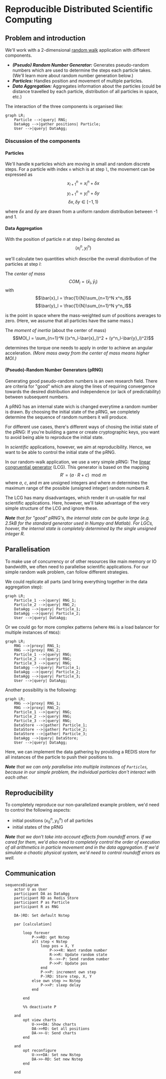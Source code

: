 # Reproducible Distributed Scientific Computing

## Problem and introduction

We'll work with a 2-dimensional [random walk](https://en.wikipedia.org/wiki/Random_walk) application with different components.

- *__(Pseudo) Random Number Generator:__* Generates pseudo-random numbers which are used to determine the steps each particle takes.  (We'll learn more about random number generation below.)
- *__Particles:__* Handles position and movement of multiple particles.
- *__Data Aggregation:__* Aggregates information about the particles (could be distance travelled by each particle, distribution of all particles in space, etc.)

The interaction of the three components is organised like:
```mermaid
graph LR;
    Particle -->|query| RNG;
    DataAgg -->|gather positions| Particle;
    User -->|query| DataAgg;
```

### Discussion of the components

#### Particles

We'll handle `N` particles which are moving in small and random discrete steps. For a particle with index `n` which is at step `l`, the movement can be expressed as
$$x^n_{l+1} = x^n_{l} + \delta x$$
$$y^n_{l+1} = y^n_{l} + \delta y$$
$$\delta x, \delta y \in [-1, 1)$$

where $\delta x$ and $\delta y$ are drawn from a uniform random distribution between -1 and 1.

#### Data Aggregation

With the position of particle $n$ at step $l$ being denoted as
$$(x^n_l, y^n_l)$$

we'll calculate two quantities which describe the overall distribution of the particles at step $l$:

The _center of mass_
$$COM_l = (\bar{x}_l, \bar{y}_l)$$
with
$$\bar{x}_l = \frac{1}{N}\sum_{n=1}^N x^n_l$$
$$\bar{y}_l = \frac{1}{N}\sum_{n=1}^N y^n_l$$

is the point in space where the mass-weighted sum of positions averages to zero. (Here, we assume that all particles have the same mass.)

The _moment of inertia_ (about the center of mass)
$$MOI_l = \sum_{n=1}^N ((x^n_l-\bar{x}_l)^2 + (y^n_l-\bar{y}_l)^2)$$

determines the torque one needs to apply in order to achieve an angular acceleration. _(More mass away from the center of mass means higher $MOI$.)_

#### (Pseudo)-Random Number Generators (pRNG)

Generating good pseudo-random numbers is an own research field. There are criteria for "good" which are along the lines of requiring convergence towards the desired distribution and independence (or lack of predictability) between subsequent numbers.

A pRNG has an internal state wich is changed everytime a random number is drawn. By choosing the initial state of the pRNG, we completely determine the  sequence of random numbers it will produce.

For different use cases, there's different ways of chosing the initial state of the pRNG: If you're building a game or create cryptographic keys, you want to avoid being able to reproduce the initial state.

In _scientific_ applications, however, we aim at reproducibility. Hence, we want to be able to control the initial state of the pRNG.

In our random-walk application, we use a very simple pRNG: The [linear congruential generator](https://en.wikipedia.org/wiki/Linear_congruential_generator) (LCG).  This generator is based on the mapping
$$
R' = (a \cdot R + c)\mod m
$$
where $a$, $c$, and $m$ are unsigned integers and where $m$ determines the maximum range of the possible (unsigned integer) random numbers $R$.

The LCG has many disadvantages, which render it un-usable for real scientific applications. Here, however, we'll take advantage of the very simple structure of the LCG and ignore these.

*__Note__ that for "good" pRNG's, the internal state can be quite large (e.g. 2.5kB for the standard generator used in Numpy and Matlab). For LGCs, hoever, the internal state is completely determined by the single unsigned integer $R$.*

## Parallelisation

To make use of concurrency or of other resources like main memory or IO bandwidth, we often need to parallelise scientific applications. For our simple random walk problem, can follow different strategies.

We could replicate all parts (and bring everything together in the data aggregation step):

```mermaid
graph LR;
    Particle_1 -->|query| RNG_1;
    Particle_2 -->|query| RNG_2;
    DataAgg -->|query| Particle_1;
    DataAgg -->|query| Particle_2;
    User -->|query| DataAgg;
```

Or we could go for more complex patterns (where `RNG` is a load balancer for multiple instances of `RNG`s):

```mermaid
graph LR;
    RNG -->|proxy| RNG_1;
    RNG -->|proxy| RNG_2;
    Particle_1 -->|query| RNG;
    Particle_2 -->|query| RNG;
    Particle_3 -->|query| RNG;
    DataAgg -->|query| Particle_1;
    DataAgg -->|query| Particle_2;
    DataAgg -->|query| Particle_3;
    User -->|query| DataAgg;
```

Another possibility is the following:

```mermaid
graph LR;
    RNG -->|proxy| RNG_1;
    RNG -->|proxy| RNG_2;
    Particle_1 -->|query| RNG;
    Particle_2 -->|query| RNG;
    Particle_3 -->|query| RNG;
    DataStore -->|gather| Particle_1;
    DataStore -->|gather| Particle_2;
    DataStore -->|gather| Particle_3;
    DataAgg -->|query| DataStore;
    User -->|query| DataAgg;
```
Here, we can implement the data gathering by providing a REDIS store for all instances of the particle to push their positions to.

*__Note__ that we can only parallelise into multiple instances of `Particles`, because in our simple problem, the individual particles don't interact with each other.*

## Reproducibility

To completely reproduce our non-parallelized example problem, we'd need to control the following aspects:
- initial positions $(x^n_0, y^n_0)$ of all particles
- initial states of the pRNG

*__Note__ that we don't take into account effects from roundoff errors. If we cared for them, we'd also need to completely control the order of execution of all arithmetics in particle movement and in the data aggregation. If we'd simulate a chaotic physical system, we'd need to control roundoff errors as well.*

## Communication

```mermaid
sequenceDiagram
    actor U as User
    participant DA as DataAgg
    participant RD as Redis Store
    participant P as Particle
    participant R as RNG

    DA-)RD: Set default Nstep

    par [calculation]

        loop forever
            P->>RD: get Nstep
            alt step < Nstep
                loop pos = X, Y
                    P->>+R: Want random number
                    R->>R: Update random state
                    R-->>-P: Send random number
                    P->>P: Update pos
                end
                P->>P: increment own step
                P-)RD: Store step, X, Y
            else own step >= Nstep
                P->>P: sleep delay
            end            
            
        end
        
        %% deactivate P
    
    and
        opt view charts
            U->>+DA: Show charts
            DA->>RD: Get all positions
            DA->>-U: Send charts
        end

    and
        opt reconfigure
            U->>+DA: Set new Nstep
            DA->>-RD: Set new Nstep
        end

    end

```